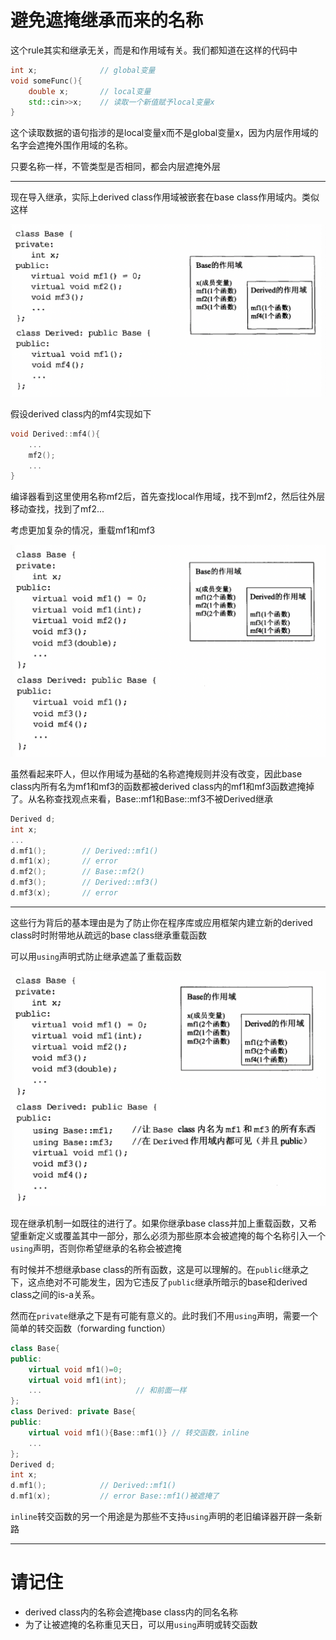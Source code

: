 # 避免遮掩继承而来的名称

这个rule其实和继承无关，而是和作用域有关。我们都知道在这样的代码中

```cpp
int x;              // global变量
void someFunc(){
    double x;       // local变量
    std::cin>>x;    // 读取一个新值赋予local变量x
}
```

这个读取数据的语句指涉的是local变量x而不是global变量x，因为内层作用域的名字会遮掩外围作用域的名称。

只要名称一样，不管类型是否相同，都会内层遮掩外层

---

现在导入继承，实际上derived class作用域被嵌套在base class作用域内。类似这样

![](https://github.com/sy4b/Cpp-Notes/blob/main/Effective%20C%2B%2B%20Notes/Graphs/截屏2021-11-28%20下午5.47.31.png)

假设derived class内的mf4实现如下

```cpp
void Derived::mf4(){
    ...
    mf2();
    ...
}
```

编译器看到这里使用名称mf2后，首先查找local作用域，找不到mf2，然后往外层移动查找，找到了mf2...

考虑更加复杂的情况，重载mf1和mf3

![](https://github.com/sy4b/Cpp-Notes/blob/main/Effective%20C%2B%2B%20Notes/Graphs/截屏2021-11-28%20下午5.58.09.png)

虽然看起来吓人，但以作用域为基础的名称遮掩规则并没有改变，因此base class内所有名为mf1和mf3的函数都被derived class内的mf1和mf3函数遮掩掉了。从名称查找观点来看，Base::mf1和Base::mf3不被Derived继承

```cpp
Derived d;
int x;
...
d.mf1();        // Derived::mf1()
d.mf1(x);       // error
d.mf2();        // Base::mf2()
d.mf3();        // Derived::mf3()
d.mf3(x);       // error
```

---

这些行为背后的基本理由是为了防止你在程序库或应用框架内建立新的derived class时时附带地从疏远的base class继承重载函数

可以用`using`声明式防止继承遮盖了重载函数

![](https://github.com/sy4b/Cpp-Notes/blob/main/Effective%20C%2B%2B%20Notes/Graphs/截屏2021-11-28%20下午6.47.53.png)

现在继承机制一如既往的进行了。如果你继承base class并加上重载函数，又希望重新定义或覆盖其中一部分，那么必须为那些原本会被遮掩的每个名称引入一个`using`声明，否则你希望继承的名称会被遮掩

有时候并不想继承base class的所有函数，这是可以理解的。在`public`继承之下，这点绝对不可能发生，因为它违反了`public`继承所暗示的base和derived class之间的is-a关系。

然而在`private`继承之下是有可能有意义的。此时我们不用`using`声明，需要一个简单的转交函数（forwarding function）

```cpp
class Base{
public:
    virtual void mf1()=0;
    virtual void mf1(int);
    ...                     // 和前面一样
};
class Derived: private Base{
public:
    virtual void mf1(){Base::mf1()} // 转交函数，inline
    ...
};
Derived d;
int x;
d.mf1();            // Derived::mf1()
d.mf1(x);           // error Base::mf1()被遮掩了
```

`inline`转交函数的另一个用途是为那些不支持`using`声明的老旧编译器开辟一条新路

---

# 请记住

- derived class内的名称会遮掩base class内的同名名称
- 为了让被遮掩的名称重见天日，可以用`using`声明或转交函数
